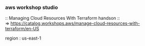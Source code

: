 ### aws workshop studio

:: Managing Cloud Resources With Terraform handson :: <br>
=> https://catalog.workshops.aws/manage-cloud-resources-with-terraform/en-US

region : us-east-1
